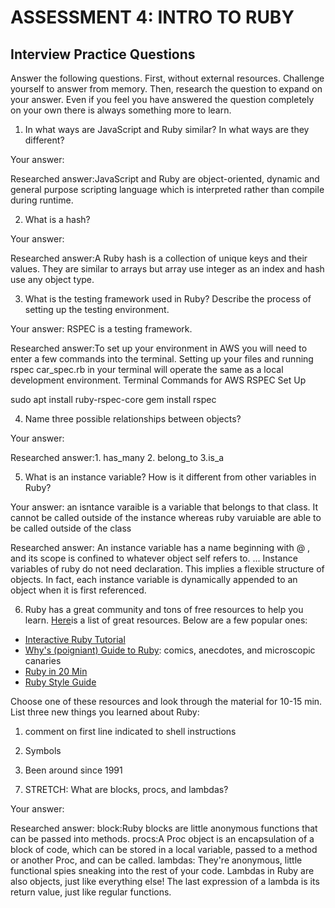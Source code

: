 # ASSESSMENT 4: INTRO TO RUBY
## Interview Practice Questions

Answer the following questions. First, without external resources. Challenge yourself to answer from memory. Then, research the question to expand on your answer. Even if you feel you have answered the question completely on your own there is always something more to learn.   

1. In what ways are JavaScript and Ruby similar? In what ways are they different?

  Your answer:

  Researched answer:JavaScript and Ruby are object-oriented, dynamic and general purpose scripting language which is interpreted rather than compile during runtime. 



2. What is a hash?

  Your answer:

  Researched answer:A Ruby hash is a collection of unique keys and their values. They are similar to arrays but array use integer as an index and hash use any object type. 



3. What is the testing framework used in Ruby? Describe the process of setting up the testing environment.

  Your answer: RSPEC is a testing framework. 

  Researched answer:To set up your environment in AWS you will need to enter a few commands into the terminal. Setting up your files and running rspec car_spec.rb in your terminal will operate the same as a local development environment.
Terminal Commands for AWS RSPEC Set Up

sudo apt install ruby-rspec-core
gem install rspec



4. Name three possible relationships between objects?

  Your answer:

  Researched answer:1. has_many 2. belong_to 3.is_a



5. What is an instance variable? How is it different from other variables in Ruby?

  Your answer: an isntance varaible is a variable that belongs to that class. It cannot be called outside of the instance whereas ruby varuiable are able to be called outside of the class

  Researched answer: An instance variable has a name beginning with @ , and its scope is confined to whatever object self refers to. ... Instance variables of ruby do not need declaration. This implies a flexible structure of objects. In fact, each instance variable is dynamically appended to an object when it is first referenced.



6. Ruby has a great community and tons of free resources to help you learn. [Here](https://www.ruby-lang.org/en/documentation/)is a list of great resources. Below are a few popular ones:
- [Interactive Ruby Tutorial](http://tryruby.org/levels/1/challenges/0)
- [Why's (poigniant) Guide to Ruby](http://poignant.guide/book/chapter-1.html): comics, anecdotes, and microscopic canaries
- [Ruby in 20 Min](https://www.ruby-lang.org/en/documentation/quickstart/)
- [Ruby Style Guide](https://rubystyle.guide/)

Choose one of these resources and look through the material for 10-15 min. List three new things you learned about Ruby:

1) comment on first line indicated to shell instructions

2) Symbols

3) Been around since 1991


7. STRETCH: What are blocks, procs, and lambdas?

  Your answer:

  Researched answer:
  block:Ruby blocks are little anonymous functions that can be passed into methods.
  procs:A Proc object is an encapsulation of a block of code, which can be stored in a local variable, passed to a method or another Proc, and can be called.
  lambdas: They're anonymous, little functional spies sneaking into the rest of your code. Lambdas in Ruby are also objects, just like everything else! The last expression of a lambda is its return value, just like regular functions.
